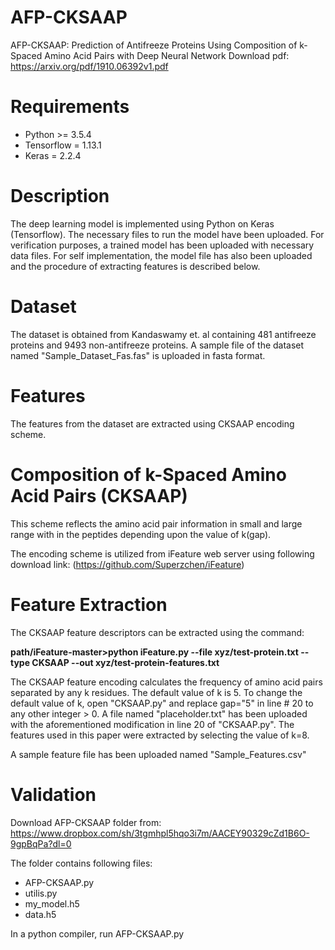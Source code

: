 # AFP-CKSAAP
AFP-CKSAAP: Prediction of Antifreeze Proteins Using Composition of k-Spaced Amino Acid Pairs with Deep Neural Network
Download pdf: https://arxiv.org/pdf/1910.06392v1.pdf
# Requirements
- Python >= 3.5.4
- Tensorflow = 1.13.1
- Keras = 2.2.4

# Description
The deep learning model is implemented using Python on Keras (Tensorflow). The necessary files to run the model have been uploaded. 
For verification purposes, a trained model has been uploaded with necessary data files. For self implementation, the model file has also been uploaded and the procedure of extracting features is described below.

# Dataset
The dataset is obtained from Kandaswamy et. al containing 481 antifreeze proteins and 9493 non-antifreeze proteins.
A sample file of the dataset named "Sample_Dataset_Fas.fas" is uploaded in fasta format.

# Features
The features from the dataset are extracted using CKSAAP encoding scheme. 
# Composition of k-Spaced Amino Acid Pairs (CKSAAP)
This scheme reflects the amino acid pair information in small and large range with in the peptides depending upon the value of k(gap).

The encoding scheme is utilized from iFeature web server using following download link: 
(https://github.com/Superzchen/iFeature)

# Feature Extraction
The CKSAAP feature descriptors can be extracted using the command: 

**path/iFeature-master>python iFeature.py --file xyz/test-protein.txt --type CKSAAP --out xyz/test-protein-features.txt**

The CKSAAP feature encoding calculates the frequency of amino acid pairs separated by any k residues. The default value of k is 5. To change the default value of k, open "CKSAAP.py" and replace gap="5" in line # 20 to any other integer > 0. A file named "placeholder.txt" has been uploaded with the aforementioned modification in line 20 of "CKSAAP.py".  The features used in this paper were extracted by selecting the value of k=8.

A sample feature file has been uploaded named "Sample_Features.csv"

# Validation
Download AFP-CKSAAP folder from:
https://www.dropbox.com/sh/3tgmhpl5hqo3i7m/AACEY90329cZd1B6O-9gpBqPa?dl=0

The folder contains following files:
- AFP-CKSAAP.py
- utilis.py
- my_model.h5
- data.h5

In a python compiler, run AFP-CKSAAP.py

